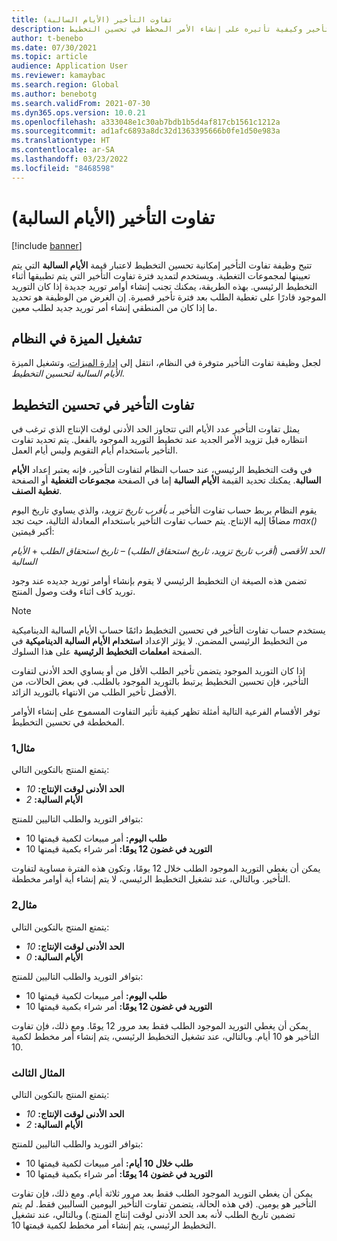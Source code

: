 ```yaml
---
title: تفاوت التأخير (الأيام السالبة)
description: يوفر هذا الموضوع معلومات حول حساب تفاوت التأخير وكيفية تأثيره على إنشاء الأمر المخطط في تحسين التخطيط.
author: t-benebo
ms.date: 07/30/2021
ms.topic: article
audience: Application User
ms.reviewer: kamaybac
ms.search.region: Global
ms.author: benebotg
ms.search.validFrom: 2021-07-30
ms.dyn365.ops.version: 10.0.21
ms.openlocfilehash: a333048e1c30ab7bdb1b5d4af817cb1561c1212a
ms.sourcegitcommit: ad1afc6893a8dc32d1363395666b0fe1d50e983a
ms.translationtype: HT
ms.contentlocale: ar-SA
ms.lasthandoff: 03/23/2022
ms.locfileid: "8468598"
---
```

# <a name="delay-tolerance-negative-days"></a>تفاوت التأخير (الأيام السالبة)

[!include [banner](../../includes/banner.md)]

تتيح وظيفة تفاوت التأخير إمكانية تحسين التخطيط لاعتبار قيمة **الأيام السالبة** التي يتم تعيينها لمجموعات التغطية. ويستخدم لتمديد فترة تفاوت التأخير التي يتم تطبيقها أثناء التخطيط الرئيسي. بهذه الطريقة، يمكنك تجنب إنشاء أوامر توريد جديدة إذا كان التوريد الموجود قادرًا على تغطية الطلب بعد فترة تأخير قصيرة. إن الغرض من الوظيفة هو تحديد ما إذا كان من المنطقي إنشاء أمر توريد جديد لطلب معين.

## <a name="turn-on-the-feature-in-your-system"></a>تشغيل الميزة في النظام

لجعل وظيفة تفاوت التأخير متوفرة في النظام، انتقل إلى [إدارة الميزات](../../../fin-ops-core/fin-ops/get-started/feature-management/feature-management-overview.md)، وتشغيل الميزة *‏‫الأيام السالبة لتحسين التخطيط‬‬*.

## <a name="delay-tolerance-in-planning-optimization"></a>تفاوت التأخير في تحسين التخطيط

يمثل تفاوت التأخير عدد الأيام التي تتجاوز الحد الأدنى لوقت الإنتاج الذي ترغب في انتظاره قبل تزويد الأمر الجديد عند تخطيط التوريد الموجود بالفعل. يتم تحديد تفاوت التأخير باستخدام أيام التقويم وليس أيام العمل.

في وقت التخطيط الرئيسي، عند حساب النظام لتفاوت التأخير، فإنه يعتبر إعداد **الأيام السالبة**. يمكنك تحديد القيمة **الأيام السالبة** إما في الصفحة **مجموعات التغطية** أو الصفحة **تغطية الصنف**.

يقوم النظام بربط حساب تفاوت التأخير بـ *بأقرب تاريخ تزويد*، والذي يساوي تاريخ اليوم مضافًا إليه الإنتاج. يتم حساب تفاوت التأخير باستخدام المعادلة التالية، حيث تجد *max()* أكبر قيمتين:

*الحد الأقصى (أقرب تاريخ تزويد، تاريخ استحقاق الطلب)* – *تاريخ استحقاق الطلب* + *الأيام السالبة*

تضمن هذه الصيغة ان التخطيط الرئيسي لا يقوم بإنشاء أوامر توريد جديده عند وجود توريد كاف اثناء وقت وصول المنتج.

> [!NOTE]
> يستخدم حساب تفاوت التأخير في تحسين التخطيط دائمًا حساب الأيام السالبة الديناميكية من التخطيط الرئيسي المضمن. لا يؤثر الإعداد **استخدام الأيام السالبة الديناميكية** في الصفحة **امعلمات التخطيط الرئيسية** على هذا السلوك.

إذا كان التوريد الموجود يتضمن تأخير الطلب الأقل من أو يساوي الحد الأدنى لتفاوت التأخير، فإن تحسين التخطيط يرتبط بالتوريد الموجود بالطلب. في بعض الحالات، من الأفضل تأخير الطلب من الانتهاء بالتوريد الزائد.

توفر الأقسام الفرعية التالية أمثلة تظهر كيفية تأثير التفاوت المسموح على إنشاء الأوامر المخططة في تحسين التخطيط.

### <a name="example-1"></a>مثال1

يتمتع المنتج بالتكوين التالي:

- **الحد الأدنى لوقت الإنتاج:** *10*
- **الأيام السالبة:** *2*

بتوافر التوريد والطلب التاليين للمنتج:

- **طلب اليوم:** أمر مبيعات لكمية قيمتها 10
- **التوريد في غضون 12 يومًا:** أمر شراء بكمية قيمتها 10

يمكن أن يغطي التوريد الموجود الطلب خلال 12 يومًا، وتكون هذه الفترة مساوية لتفاوت التأخير. وبالتالي، عند تشغيل التخطيط الرئيسي، لا يتم إنشاء أية أوامر مخططة.

### <a name="example-2"></a>مثال2

يتمتع المنتج بالتكوين التالي:

- **الحد الأدنى لوقت الإنتاج:** *10*
- **الأيام السالبة:** *0*

بتوافر التوريد والطلب التاليين للمنتج:

- **طلب اليوم:** أمر مبيعات لكمية قيمتها 10
- **التوريد في غضون 12 يومًا:** أمر شراء بكمية قيمتها 10

يمكن أن يغطي التوريد الموجود الطلب فقط بعد مرور 12 يومًا. ومع ذلك، فإن تفاوت التأخير هو 10 أيام. وبالتالي، عند تشغيل التخطيط الرئيسي، يتم إنشاء أمر مخطط لكمية 10.

### <a name="example-3"></a>المثال الثالث

يتمتع المنتج بالتكوين التالي:

- **الحد الأدنى لوقت الإنتاج:** *10*
- **الأيام السالبة:** *2*

بتوافر التوريد والطلب التاليين للمنتج:

- **طلب خلال 10 أيام:** أمر مبيعات لكمية قيمتها 10
- **التوريد في غضون 14 يومًا:** أمر شراء بكمية قيمتها 10

يمكن أن يغطي التوريد الموجود الطلب فقط بعد مرور ثلاثة أيام. ومع ذلك، فإن تفاوت التأخير هو يومين. (في هذه الحالة، يتضمن تفاوت التأخير اليومين السالبين فقط. لم يتم تضمين تاريخ الطلب لأنه بعد الحد الأدنى لوقت إنتاج المنتج.) وبالتالي، عند تشغيل التخطيط الرئيسي، يتم إنشاء أمر مخطط لكمية قيمتها 10.
